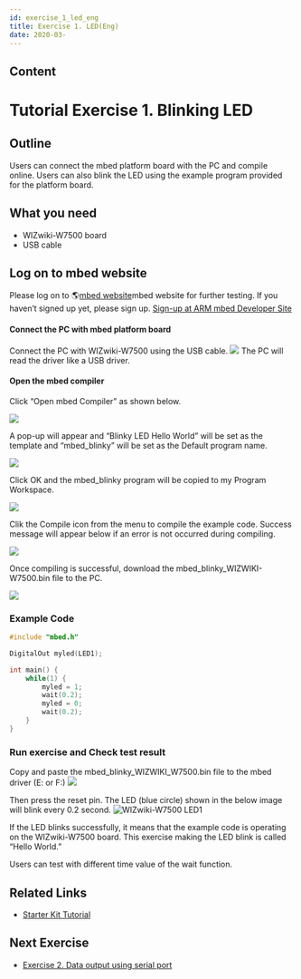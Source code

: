 ```yaml
---
id: exercise_1_led_eng
title: Exercise 1. LED(Eng)
date: 2020-03-
---
```



## Content
# Tutorial Exercise 1. Blinking LED

## Outline

Users can connect the mbed platform board with the PC and compile
online. Users can also blink the LED using the example program provided
for the platform board.

## What you need

  - WIZwiki-W7500 board
  - USB cable

## Log on to mbed website

Please log on to 🌎[mbed website](https://developer.mbed.org)mbed website
for further testing. If you haven’t signed up yet, please sign up.
[Sign-up at ARM mbed Developer
Site](/products/wizwiki_mbed_kit/kit_kr/tutorial_kr/mbed_register)

#### Connect the PC with mbed platform board

Connect the PC with WIZwiki-W7500 using the USB cable.
![](/products/wizwiki_mbed_kit/kit_kr/bd_usb_connected.jpg) The PC will
read the driver like a USB driver.

#### Open the mbed compiler

Click “Open mbed Compiler” as shown below.

![](/products/wizwiki_mbed_kit/kit_kr/105_wizwiki.png)

A pop-up will appear and “Blinky LED Hello World” will be set as the
template and “mbed\_blinky” will be set as the Default program name.

![](/products/wizwiki_mbed_kit/kit_kr/106_program_name.png)

Click OK and the mbed\_blinky program will be copied to my Program
Workspace.

![](/products/wizwiki_mbed_kit/kit_kr/107_mbed_blinky_main.png)

Clik the Compile icon from the menu to compile the example code. Success
message will appear below if an error is not occurred during compiling.

![](/products/wizwiki_mbed_kit/kit_kr/108_compile_end.png)

Once compiling is successful, download the
mbed\_blinky\_WIZWIKI-W7500.bin file to the PC.

![](/products/wizwiki_mbed_kit/kit_kr/109_bin.png)
### Example Code

``` c
#include "mbed.h"

DigitalOut myled(LED1);

int main() {
    while(1) {
        myled = 1;
        wait(0.2);
        myled = 0;
        wait(0.2);
    }
}
```

### Run exercise and Check test result

Copy and paste the mbed\_blinky\_WIZWIKI\_W7500.bin file to the mbed
driver (E: or F:) ![](/products/wizwiki_mbed_kit/kit_kr/110_copy.png)

Then press the reset pin. The LED (blue circle) shown in the below image
will blink every 0.2 second. ![WIZwiki-W7500
LED1](/products/wizwiki_mbed_kit/kit_kr/wizwiki_led1.png)

If the LED blinks successfully, it means that the example code is
operating on the WIZwiki-W7500 board. This exercise making the LED blink
is called “Hello World.”

Users can test with different time value of the wait function.

## Related Links

   * [Starter Kit Tutorial]()

## Next Exercise

   * [Exercise 2. Data output using serial port]()

